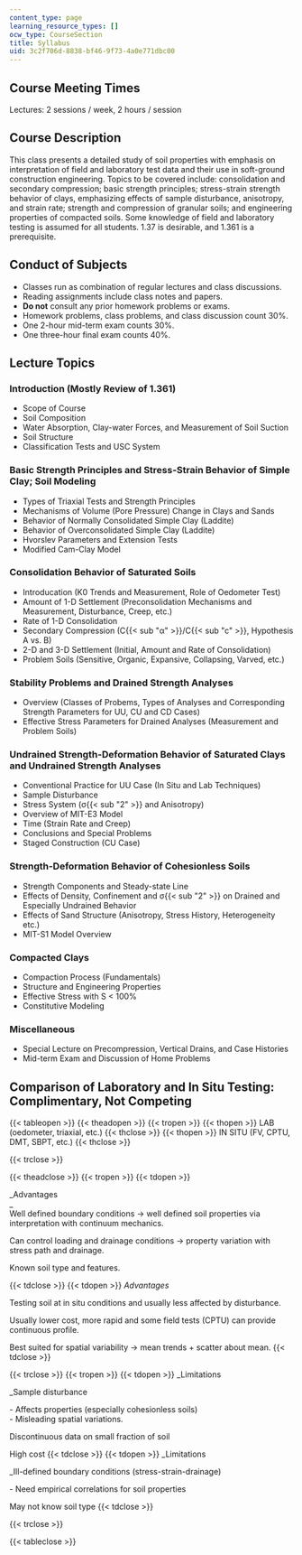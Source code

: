 ```yaml
---
content_type: page
learning_resource_types: []
ocw_type: CourseSection
title: Syllabus
uid: 3c2f706d-8838-bf46-9f73-4a0e771dbc00
---
```


Course Meeting Times
--------------------

Lectures: 2 sessions / week, 2 hours / session

Course Description
------------------

This class presents a detailed study of soil properties with emphasis on interpretation of field and laboratory test data and their use in soft-ground construction engineering. Topics to be covered include: consolidation and secondary compression; basic strength principles; stress-strain strength behavior of clays, emphasizing effects of sample disturbance, anisotropy, and strain rate; strength and compression of granular soils; and engineering properties of compacted soils. Some knowledge of field and laboratory testing is assumed for all students. 1.37 is desirable, and 1.361 is a prerequisite.

Conduct of Subjects
-------------------

*   Classes run as combination of regular lectures and class discussions.
*   Reading assignments include class notes and papers.
*   **Do not** consult any prior homework problems or exams.
*   Homework problems, class problems, and class discussion count 30%.
*   One 2-hour mid-term exam counts 30%.
*   One three-hour final exam counts 40%.

Lecture Topics
--------------

### Introduction (Mostly Review of 1.361)

*   Scope of Course
*   Soil Composition
*   Water Absorption, Clay-water Forces, and Measurement of Soil Suction
*   Soil Structure
*   Classification Tests and USC System

### Basic Strength Principles and Stress-Strain Behavior of Simple Clay; Soil Modeling

*   Types of Triaxial Tests and Strength Principles
*   Mechanisms of Volume (Pore Pressure) Change in Clays and Sands
*   Behavior of Normally Consolidated Simple Clay (Laddite)
*   Behavior of Overconsolidated Simple Clay (Laddite)
*   Hvorslev Parameters and Extension Tests
*   Modified Cam-Clay Model

### Consolidation Behavior of Saturated Soils

*   Introducation (K0 Trends and Measurement, Role of Oedometer Test)
*   Amount of 1-D Settlement (Preconsolidation Mechanisms and Measurement, Disturbance, Creep, etc.)
*   Rate of 1-D Consolidation
*   Secondary Compression (C{{< sub "α" >}}/C{{< sub "c" >}}, Hypothesis A vs. B)
*   2-D and 3-D Settlement (Initial, Amount and Rate of Consolidation)
*   Problem Soils (Sensitive, Organic, Expansive, Collapsing, Varved, etc.)

### Stability Problems and Drained Strength Analyses

*   Overview (Classes of Probems, Types of Analyses and Corresponding Strength Parameters for UU, CU and CD Cases)
*   Effective Stress Parameters for Drained Analyses (Measurement and Problem Soils)

### Undrained Strength-Deformation Behavior of Saturated Clays and Undrained Strength Analyses

*   Conventional Practice for UU Case (In Situ and Lab Techniques)
*   Sample Disturbance
*   Stress System (σ{{< sub "2" >}} and Anisotropy)
*   Overview of MIT-E3 Model
*   Time (Strain Rate and Creep)
*   Conclusions and Special Problems
*   Staged Construction (CU Case)

### Strength-Deformation Behavior of Cohesionless Soils

*   Strength Components and Steady-state Line
*   Effects of Density, Confinement and σ{{< sub "2" >}} on Drained and Especially Undrained Behavior
*   Effects of Sand Structure (Anisotropy, Stress History, Heterogeneity etc.)
*   MIT-S1 Model Overview

### Compacted Clays

*   Compaction Process (Fundamentals)
*   Structure and Engineering Properties
*   Effective Stress with S \< 100%
*   Constitutive Modeling

### Miscellaneous

*   Special Lecture on Precompression, Vertical Drains, and Case Histories
*   Mid-term Exam and Discussion of Home Problems

Comparison of Laboratory and In Situ Testing: Complimentary, Not Competing
--------------------------------------------------------------------------

{{< tableopen >}}
{{< theadopen >}}
{{< tropen >}}
{{< thopen >}}
LAB (oedometer, triaxial, etc.)
{{< thclose >}}
{{< thopen >}}
IN SITU (FV, CPTU, DMT, SBPT, etc.)
{{< thclose >}}

{{< trclose >}}

{{< theadclose >}}
{{< tropen >}}
{{< tdopen >}}


_Advantages  
_  
Well defined boundary conditions → well defined soil properties via interpretation with continuum mechanics.  
  
Can control loading and drainage conditions → property variation with stress path and drainage.  
  
Known soil type and features.


{{< tdclose >}}
{{< tdopen >}}
_Advantages_  
  
Testing soil at in situ conditions and usually less affected by disturbance.  
  
Usually lower cost, more rapid and some field tests (CPTU) can provide continuous profile.  
  
Best suited for spatial variability → mean trends + scatter about mean.
{{< tdclose >}}

{{< trclose >}}
{{< tropen >}}
{{< tdopen >}}
_Limitations  
  
_Sample disturbance  
  
\- Affects properties (especially cohesionless soils)  
\- Misleading spatial variations.  
  
Discontinuous data on small fraction of soil  
  
High cost
{{< tdclose >}}
{{< tdopen >}}
_Limitations  
  
_Ill-defined boundary conditions (stress-strain-drainage)  
  
\- Need empirical correlations for soil properties  
  
May not know soil type
{{< tdclose >}}

{{< trclose >}}

{{< tableclose >}}